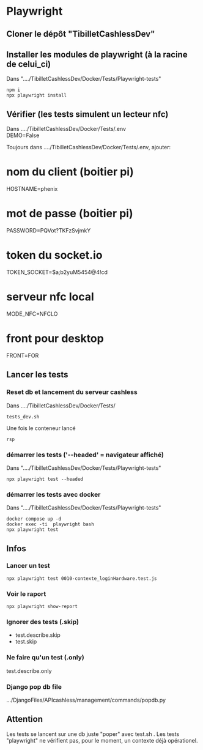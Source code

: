 # Playwright

## Cloner le dépôt "TibilletCashlessDev"

## Installer les modules de playwright (à la racine de celui_ci)
Dans "..../TibilletCashlessDev/Docker/Tests/Playwright-tests"
```
npm i
npx playwright install
```

## Vérifier (les tests simulent un lecteur nfc)
Dans ..../TibilletCashlessDev/Docker/Tests/.env   
DEMO=False   

Toujours dans ..../TibilletCashlessDev/Docker/Tests/.env, ajouter:
# nom du client (boitier pi)
HOSTNAME=phenix
# mot de passe (boitier pi)
PASSWORD=PQVot?TKFzSvjmkY
# token du socket.io 
TOKEN_SOCKET=$a;b2yuM5454@4!cd
# serveur nfc local
MODE_NFC=NFCLO
# front pour desktop
FRONT=FOR

## Lancer les tests
### Reset db et lancement du serveur cashless
Dans ..../TibilletCashlessDev/Docker/Tests/
```
tests_dev.sh
```
Une fois le conteneur lancé
```
rsp
```

### démarrer les tests ('--headed' = navigateur affiché)
Dans "..../TibilletCashlessDev/Docker/Tests/Playwright-tests"
```
npx playwright test --headed
```

### démarrer les tests avec docker
Dans "..../TibilletCashlessDev/Docker/Tests/Playwright-tests"
```
docker compose up -d
docker exec -ti  playwright bash
npx playwright test
```

## Infos
### Lancer un test
```
npx playwright test 0010-contexte_loginHardware.test.js
```

### Voir le raport
```
npx playwright show-report
```

### Ignorer des tests (.skip)
- test.describe.skip   
- test.skip

### Ne faire qu'un test (.only)
test.describe.only

### Django pop db file
.../DjangoFiles/APIcashless/management/commands/popdb.py

## Attention
Les tests se lancent sur une db juste "poper" avec test.sh .
Les tests "playwright" ne vérifient pas, pour le moment, un contexte déjà opérationel.
